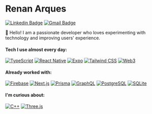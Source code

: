 # Renan Arques

[![Linkedin Badge](https://img.shields.io/badge/-Renan%20Arques-000?style=flat-square&logo=Linkedin&logoColor=white&link=https://https://www.linkedin.com/in/renan-arques/)](https://www.linkedin.com/in/renan-arques/)
[![Gmail Badge](https://img.shields.io/badge/-renan.arques@gmail.com-000?style=flat-square&logo=Gmail&logoColor=white&link=mailto:renan.arques@gmail.com)](mailto:renan.arques@gmail.com)

👋 Hello! I am a passionate developer who loves experimenting with technology and improving users' experience.

#### Tech I use almost every day:

[![TypeScript](https://img.shields.io/badge/-TypeScript-9946F4?style=for-the-badge&logo=TypeScript&logoColor=white)](https://www.typescriptlang.org/)
[![React Native](https://img.shields.io/badge/-React%20Native-9946F4?style=for-the-badge&logo=React&logoColor=white)](https://reactnative.dev/)
[![Expo](https://img.shields.io/badge/-Expo-9946F4?style=for-the-badge&logo=Expo&logoColor=white)](https://expo.dev/)
[![Tailwind CSS](https://img.shields.io/badge/-Tailwind-9946F4?style=for-the-badge&logo=TailwindCSS&logoColor=white)](https://tailwindcss.com/)
[![Web3](https://img.shields.io/badge/-Web3-9946F4?style=for-the-badge&logo=Ethereum&logoColor=white)](https://web3js.readthedocs.io/)

#### Already worked with:

[![Firebase](https://img.shields.io/badge/-Firebase-793EE9?style=for-the-badge&logo=Firebase&logoColor=white)](https://firebase.google.com/)
[![Next.js](https://img.shields.io/badge/-Next.js-793EE9?style=for-the-badge&logo=Next.js&logoColor=white)](https://nextjs.org/)
[![Prisma](https://img.shields.io/badge/-Prisma-793EE9?style=for-the-badge&logo=Prisma&logoColor=white)](https://www.prisma.io/)
[![GraphQL](https://img.shields.io/badge/-GraphQL-793EE9?style=for-the-badge&logo=GraphQL&logoColor=white)](https://graphql.org/)
[![PostgreSQL](https://img.shields.io/badge/-PostgreSQL-793EE9?style=for-the-badge&logo=PostgreSQL&logoColor=white)](https://www.postgresql.org/)
[![SQLite](https://img.shields.io/badge/-SQLite-793EE9?style=for-the-badge&logo=SQLite&logoColor=white)](https://www.sqlite.org/)

#### I'm curious about:

[![C++](https://img.shields.io/badge/-C%2B%2B-5935DE?style=for-the-badge&logo=c%2B%2B&logoColor=white)](https://en.wikipedia.org/wiki/C%2B%2B)
[![Three.js](https://img.shields.io/badge/-Three.js-5935DE?style=for-the-badge&logo=Three.js&logoColor=white)](https://threejs.org/)
